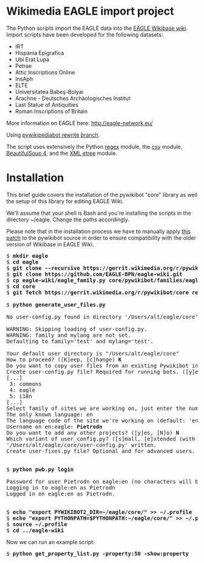 Wikimedia EAGLE import project
=====

The Python scripts import the EAGLE data into the [EAGLE Wikibase wiki](http://www.eagle-network.eu/wiki/index.php/).
Import scripts have been developed for the following datasets:
* IRT
* Hispania Epigrafica
* Ubi Erat Lupa
* Petrae
* Attic Inscriptions Online
* InsAph
* ELTE
* Universitatea Babeş-Bolyai
* Arachne - Deutsches Archäologisches Institut
* Last Statue of Antiquities
* Roman Inscriptions of Britain

More information on EAGLE here:
http://eagle-network.eu/

Using [pywikipediabot rewrite branch](https://github.com/wikimedia/pywikibot-core).

The script uses extensively the Python [regex](http://docs.python.org/2/library/re.html) module, the [csv](http://docs.python.org/2/library/csv.html) module, [BeautifulSoup 4](http://www.crummy.com/software/BeautifulSoup/bs4/doc/), and the [XML etree](http://docs.python.org/2/library/xml.etree.elementtree.html) module.

Installation
====
This brief guide covers the installation of the pywikibot "core" library as well the setup of this library for editing EAGLE Wiki.

We'll assume that your shell is Bash and you're installing the scripts in the directory ~/eagle. Change the paths accordingly.

Please note that in the installation process we have to manually apply [this patch](https://gerrit.wikimedia.org/r/#/c/167532/) to the pywikibot source in order to ensure compatibility with the older version of Wikibase in EAGLE Wiki.

<pre>
$ <b>mkdir eagle</b>
$ <b>cd eagle</b>
$ <b>git clone --recursive https://gerrit.wikimedia.org/r/pywikibot/core.git</b>
$ <b>git clone https://github.com/EAGLE-BPN/eagle-wiki.git</b>
$ <b>cp eagle-wiki/eagle_family.py core/pywikibot/families/eagle_family.py</b>
$ <b>cd core</b>
$ <b>git fetch https://gerrit.wikimedia.org/r/pywikibot/core refs/changes/32/167532/2 && git cherry-pick FETCH_HEAD</b>

$ <b>python generate_user_files.py</b>

No user-config.py found in directory '/Users/alt/eagle/core'.

WARNING: Skipping loading of user-config.py.
WARNING: family and mylang are not set.
Defaulting to family='test' and mylang='test'.

Your default user directory is "/Users/alt/eagle/core"
How to proceed? ([K]eep, [c]hange) <b>K</b>
Do you want to copy user files from an existing Pywikibot installation? ([y]es, [n]o) <b>n</b>
Create user-config.py file? Required for running bots. ([y]es, [N]o) <b>y</b>
[...]
 3: commons
 4: eagle
 5: i18n
[...]
Select family of sites we are working on, just enter the number or name (default: wikipedia):  <b>eagle</b>
The only known language: en
The language code of the site we're working on (default: 'en'): 
Username on en:eagle: <b>Pietrodn</b>
Do you want to add any other projects? ([y]es, [N]o) <b>N</b>
Which variant of user_config.py? ([s]mall, [e]xtended (with further information)) <b>s</b>
'/Users/alt/eagle/core/user-config.py' written.
Create user-fixes.py file? Optional and for advanced users. ([y]es, [N]o) <b>N</b>


$ <b>python pwb.py login</b>

Password for user Pietrodn on eagle:en (no characters will be shown): 
Logging in to eagle:en as Pietrodn
Logged in on eagle:en as Pietrodn.


$ <b>echo "export PYWIKIBOT2_DIR=~/eagle/core/" >> ~/.profile</b>
$ <b>echo "export PYTHONPATH=$PYTHONPATH:~/eagle/core/" >> ~/.profile</b>
$ <b>source ~/.profile</b>
$ <b>cd ../eagle-wiki</b>
</pre>

Now we can run an example script:
<pre>
$ <b>python get_property_list.py -property:50 -show:property</b>
</pre>
